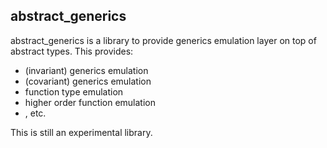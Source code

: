 ## abstract_generics

abstract_generics is a library to provide generics emulation layer
on top of abstract types.  This provides:

* (invariant) generics emulation
* (covariant) generics emulation
* function type emulation
* higher order function emulation
* , etc.

This is still an experimental library.
